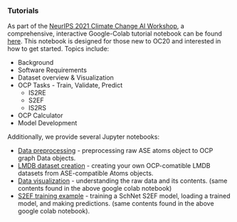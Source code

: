 ### Tutorials

As part of the [NeurIPS 2021 Climate Change AI Workshop](https://www.climatechange.ai/events/neurips2021), a comprehensive, interactive Google-Colab tutorial notebook can be found [here](https://colab.research.google.com/drive/1oGZcrakB4Pbj8Xq74lSvcRDUHw9L-Dh5#scrollTo=E_qIKf8erkfC). This notebook is designed for those new to OC20 and interested in how to get started. Topics include:
  * Background
  * Software Requirements
  * Dataset overview & Visualization
  * OCP Tasks - Train, Validate, Predict
    * IS2RE
    * S2EF
    * IS2RS
  * OCP Calculator
  * Model Development
  
  
 Additionally, we provide several Jupyter notebooks:
   * [Data preprocessing](https://github.com/Open-Catalyst-Project/ocp/blob/master/tutorials/data_preprocessing.ipynb) - preprocessing raw ASE atoms object to OCP graph Data objects.
   * [LMDB dataset creation](https://github.com/Open-Catalyst-Project/ocp/blob/master/tutorials/lmdb_dataset_creation.ipynb) - creating your own OCP-comatible LMDB datasets from ASE-compatible Atoms objects.
   * [Data visualization](https://github.com/Open-Catalyst-Project/ocp/blob/master/tutorials/data_visualization.ipynb) - understanding the raw data and its contents. (same contents found in the above google colab notebook)
   * [S2EF training example](https://github.com/Open-Catalyst-Project/ocp/blob/master/tutorials/train_s2ef_example.ipynb) - training a SchNet S2EF model, loading a trained model, and making predictions. (same contents found in the above google colab notebook).
